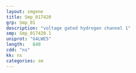 ```yaml
---
layout: smgene
title: Smp_017420
grp: Smp_01
description: "voltage gated hydrogen channel 1"
smp: Smp_017420.1
uniprot: "G4LWE5"
length:   840
cdd: "ns"
kk: ns
categories: sm
---
```


